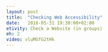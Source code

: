 ```yaml
---
layout: post
title:  "Checking Web Accessibility"
date:   2016-05-31 19:30:00+02:00
etivity: Check a Website (in groups)
eh: 2
video: vluMGfG2tHk
---
```

